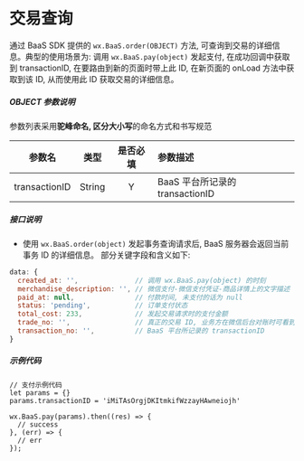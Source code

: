 # 交易查询

通过 BaaS SDK 提供的 `wx.BaaS.order(OBJECT)` 方法, 可查询到交易的详细信息。典型的使用场景为: 调用 `wx.BaaS.pay(object)` 发起支付, 在成功回调中获取到 transactionID, 在要路由到新的页面时带上此 ID, 在新页面的 onLoad 方法中获取到该 ID, 从而使用此 ID 获取交易的详细信息。

##### OBJECT 参数说明
参数列表采用**驼峰命名, 区分大小写**的命名方式和书写规范

|      参数名      |   类型   | 是否必填 | 参数描述                      |
| :-----------: | :----: | :--: | :------------------------ |
| transactionID | String |  Y   | BaaS 平台所记录的 transactionID |

##### 接口说明
- 使用 `wx.BaaS.order(object)` 发起事务查询请求后, BaaS 服务器会返回当前事务 ID 的详细信息。
  部分关键字段和含义如下:
```javascript
data: {
  created_at: '',              // 调用 wx.BaaS.pay(object) 的时刻
  merchandise_description: '', // 微信支付-微信支付凭证-商品详情上的文字描述
  paid_at: null,               // 付款时间, 未支付的话为 null
  status: 'pending',           // 订单支付状态
  total_cost: 233,             // 发起交易请求时的支付金额
  trade_no: '',                // 真正的交易 ID, 业务方在微信后台对账时可看到此 trade_no
  transaction_no: '',          // BaaS 平台所记录的 transactionID
}
```
##### 示例代码

```
// 支付示例代码
let params = {}
params.transactionID = 'iMiTAsOrgjDKItmkifWzzayHAwneiojh'

wx.BaaS.pay(params).then((res) => {
  // success
}, (err) => {
  // err
});

```